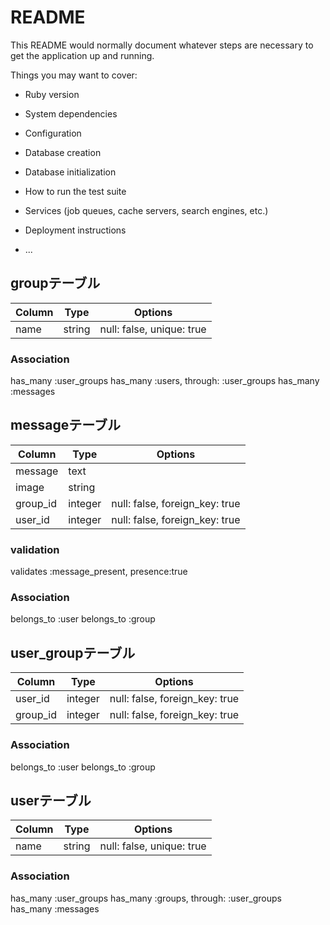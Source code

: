 # README

This README would normally document whatever steps are necessary to get the
application up and running.

Things you may want to cover:

* Ruby version

* System dependencies

* Configuration

* Database creation

* Database initialization

* How to run the test suite

* Services (job queues, cache servers, search engines, etc.)

* Deployment instructions

* ...

## groupテーブル

|Column|Type|Options|
|------|----|-------|
|name|string|null: false, unique: true|

### Association
  has_many :user_groups
  has_many :users, through: :user_groups
  has_many :messages




## messageテーブル

|Column|Type|Options|
|------|----|-------|
|message|text|
|image|string|
|group_id|integer|null: false, foreign_key: true|
|user_id|integer|null: false, foreign_key: true|

### validation
validates :message_present, presence:true

### Association
  belongs_to :user
  belongs_to :group




## user_groupテーブル

|Column|Type|Options|
|------|----|-------|
|user_id|integer|null: false, foreign_key: true|
|group_id|integer|null: false, foreign_key: true|

### Association
  belongs_to :user
  belongs_to :group




## userテーブル

|Column|Type|Options|
|------|----|-------|
|name|string|null: false, unique: true|

### Association
  has_many :user_groups
  has_many :groups, through: :user_groups
  has_many :messages